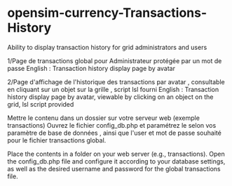 # opensim-currency-Transactions-History
Ability to display transaction history for grid administrators and users

1/Page de transactions global pour Administrateur protégée par un mot de passe 
 English : Transaction history display page by avatar

2/Page d'affichage de l'historique des transactions par avatar , consultable en cliquant sur un objet sur la grille , script lsl fourni
 English : Transaction history display page by avatar, viewable by clicking on an object on the grid, lsl script provided

  Mettre le contenu dans un dossier sur votre serveur web (exemple transactions) 
  Ouvrez le fichier config_db.php et paramétrez le selon vos paramètre de base de données , ainsi que l'user et mot de passe souhaité pour le fichier transactions global. 


  Place the contents in a folder on your web server (e.g., transactions).
 Open the config_db.php file and configure it according to your database settings, as well as the desired username and password for the global transactions file.
